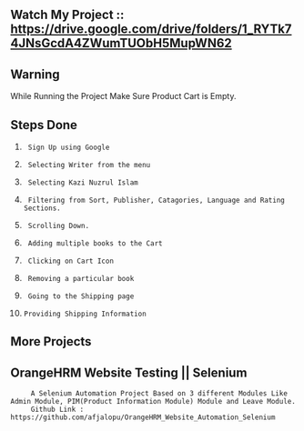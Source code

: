 ## Watch My Project :: https://drive.google.com/drive/folders/1_RYTk74JNsGcdA4ZWumTUObH5MupWN62

## Warning 
   While Running the Project Make Sure Product Cart is Empty.

## Steps Done
1.      Sign Up using Google
2.      Selecting Writer from the menu
3.      Selecting Kazi Nuzrul Islam
4.      Filtering from Sort, Publisher, Catagories, Language and Rating Sections.
5.      Scrolling Down.
6.      Adding multiple books to the Cart
7.      Clicking on Cart Icon
8.      Removing a particular book
9.      Going to the Shipping page
10.     Providing Shipping Information

## More Projects
## OrangeHRM Website Testing  || Selenium
         A Selenium Automation Project Based on 3 different Modules Like Admin Module, PIM(Product Information Module) Module and Leave Module. 
         Github Link : https://github.com/afjalopu/OrangeHRM_Website_Automation_Selenium

